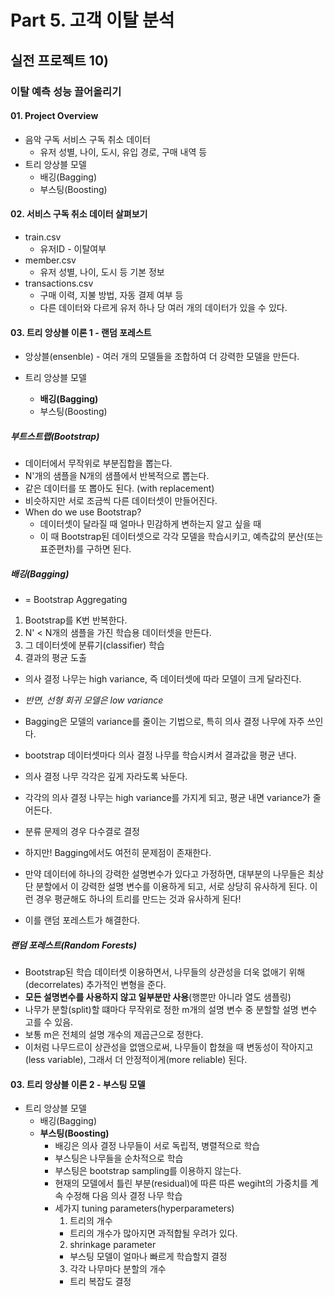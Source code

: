 # Part 5. 고객 이탈 분석

## 실전 프로젝트 10)
### 이탈 예측 성능 끌어올리기

#### 01. Project Overview
* 음악 구독 서비스 구독 취소 데이터
    * 유저 성별, 나이, 도시, 유입 경로, 구매 내역 등
* 트리 앙상블 모델
    * 배깅(Bagging)
    * 부스팅(Boosting)


#### 02. 서비스 구독 취소 데이터 살펴보기
* train.csv
    * 유저ID - 이탈여부
* member.csv
    * 유저 성별, 나이, 도시 등 기본 정보
* transactions.csv
    * 구매 이력, 지불 방법, 자동 결제 여부 등
    * 다른 데이터와 다르게 유저 하나 당 여러 개의 데이터가 있을 수 있다.


#### 03. 트리 앙상블 이론 1 - 랜덤 포레스트
* 앙상블(ensenble) - 여러 개의 모델들을 조합하여 더 강력한 모델을 만든다.

* 트리 앙상블 모델
    * **배깅(Bagging)**
    * 부스팅(Boosting)

##### 부트스트랩(Bootstrap)
* 데이터에서 무작위로 부분집합을 뽑는다.
* N'개의 샘플을 N개의 샘플에서 반복적으로 뽑는다.
* 같은 데이터를 또 뽑아도 된다. (with replacement)
* 비슷하지만 서로 조금씩 다른 데이터셋이 만들어진다.
* When do we use Bootstrap?
    * 데이터셋이 달라질 때 얼마나 민감하게 변하는지 알고 싶을 때
    * 이 때 Bootstrap된 데이터셋으로 각각 모델을 학습시키고, 예측값의 분산(또는 표준편차)를 구하면 된다.

##### 배깅(Bagging)
* = Bootstrap Aggregating

1. Bootstrap를 K번 반복한다.
2. N' < N개의 샘플을 가진 학습용 데이터셋을 만든다.
3. 그 데이터셋에 분류기(classifier) 학습
4. 결과의 평균 도출

* 의사 결정 나무는 high variance, 즉 데이터셋에 따라 모델이 크게 달라진다.
* *반면, 선형 회귀 모델은 low variance*
* Bagging은 모델의 variance를 줄이는 기법으로, 특히 의사 결정 나무에 자주 쓰인다.

* bootstrap 데이터셋마다 의사 결정 나무를 학습시켜서 결과값을 평균 낸다.
* 의사 결정 나무 각각은 깊게 자라도록 놔둔다.
* 각각의 의사 결정 나무는 high variance를 가지게 되고, 평균 내면 variance가 줄어든다.
* 분류 문제의 경우 다수결로 결정

* 하지만! Bagging에서도 여전히 문제점이 존재한다.
* 만약 데이터에 하나의 강력한 설명변수가 있다고 가정하면, 대부분의 나무들은 최상단 분할에서 이 강력한 설명 변수를 이용하게 되고, 서로 상당히 유사하게 된다. 이런 경우 평균해도 하나의 트리를 만드는 것과 유사하게 된다!
* 이를 랜덤 포레스트가 해결한다.

##### 랜덤 포레스트(Random Forests)
* Bootstrap된 학습 데이터셋 이용하면서, 나무들의 상관성을 더욱 없애기 위해 (decorrelates) 추가적인 변형을 준다.
* **모든 설명변수를 사용하지 않고 일부분만 사용**(행뿐만 아니라 열도 샘플링)
* 나무가 분할(split)할 떄마다 무작위로 정한 m개의 설명 변수 중 분할할 설명 변수 고를 수 있음.
* 보통 m은 전체의 설명 개수의 제곱근으로 정한다.
* 이처럼 나무드르이 상관성을 없앰으로써, 나무들이 합쳤을 때 변동성이 작아지고(less variable), 그래서 더 안정적이게(more reliable) 된다.


#### 03. 트리 앙상블 이론 2 - 부스팅 모델
* 트리 앙상블 모델
    * 배깅(Bagging)
    * **부스팅(Boosting)**
        * 배깅은 의사 결정 나무들이 서로 독립적, 병렬적으로 학습
        * 부스팅은 나무들을 순차적으로 학습
        * 부스팅은 bootstrap sampling를 이용하지 않는다.
        * 현재의 모델에서 틀린 부분(residual)에 따른  따른 wegiht의 가중치를 계속 수정해 다음 의사 결정 나무 학습
        * 세가지 tuning parameters(hyperparameters)
            1. 트리의 개수
            - 트리의 개수가 많아지면 과적합될 우려가 있다.
            2. shrinkage parameter
            - 부스팅 모델이 얼마나 빠르게 학습할지 결정
            3. 각각 나무마다 분할의 개수
            - 트리 복잡도 결정